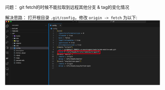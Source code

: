 问题：
git fetch的时候不能拉取到远程其他分支 & tag的变化情况

解决思路：
打开根目录 `.git/config`，修改 `origin -> fetch` 为以下:
![图片](../../../asset/Pastedimage20230926161029.png)
